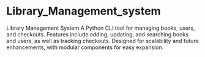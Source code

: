 # Library_Management_system
Library Management System 
  A Python CLI tool for managing books, users, and checkouts. Features include adding, updating, and searching books and users, as well as tracking checkouts. Designed for scalability and future enhancements, with modular components for easy expansion.

